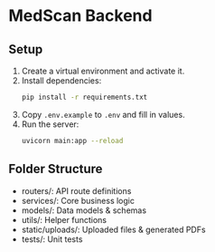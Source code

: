 # MedScan Backend

## Setup
1. Create a virtual environment and activate it.
2. Install dependencies:
   ```sh
   pip install -r requirements.txt
   ```
3. Copy `.env.example` to `.env` and fill in values.
4. Run the server:
   ```sh
   uvicorn main:app --reload
   ```

## Folder Structure
- routers/: API route definitions
- services/: Core business logic
- models/: Data models & schemas
- utils/: Helper functions
- static/uploads/: Uploaded files & generated PDFs
- tests/: Unit tests
